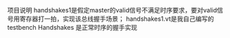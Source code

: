 项目说明
handshakes1是假定master的valid信号不满足时序要求，要对valid信号用寄存器打一拍，实现该总线握手场景；
handshakes1.vt是我自己编写的testbench
Handshakes 是正常时序的握手实现
